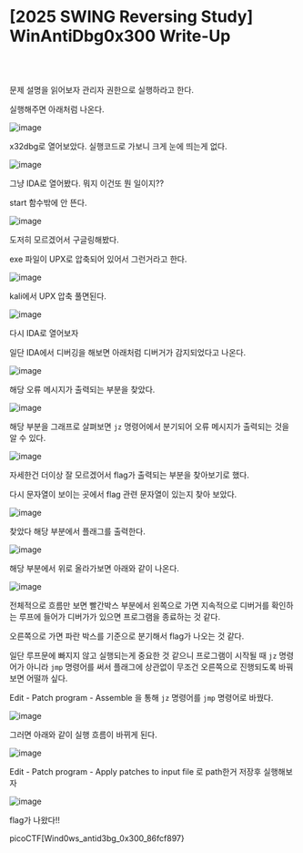 <!DOCTYPE html>
<html>
<head>
        <link rel="stylesheet" type="text/css" href="sytle.css">
</head>
<body>
        <h1>[2025 SWING Reversing Study] WinAntiDbg0x300 Write-Up</h1>
</body>
<br>
<br>
</html>

문제 설명을 읽어보자 관리자 권한으로 실행하라고 한다. 

실행해주면 아래처럼 나온다.

![image](https://github.com/user-attachments/assets/1d32f656-49bb-4847-a068-2503dfed58ea)

x32dbg로 열어보았다. 실행코드로 가보니 크게 눈에 띄는게 없다.

![image](https://github.com/user-attachments/assets/061e14f7-ea0f-4eab-afaf-32a1327948a9)

그냥 IDA로 열어봤다. 뭐지 이건또 뭔 일이지??

start 함수밖에 안 뜬다.

![image](https://github.com/user-attachments/assets/e0e8d2af-6bbb-43dc-8613-b9f424503a09)

도저히 모르겠어서 구글링해봤다.

exe 파일이 UPX로 압축되어 있어서 그런거라고 한다.

![image](https://github.com/user-attachments/assets/f545b49e-3cee-438c-8e3d-daeeb71a6746)

kali에서 UPX 압축 풀면된다.

![image](https://github.com/user-attachments/assets/421bc5c5-3a77-407d-9cc0-ab02e8e1ce7c)

다시 IDA로 열어보자

일단 IDA에서 디버깅을 해보면 아래처럼 디버거가 감지되었다고 나온다.

![image](https://github.com/user-attachments/assets/f0e7ac9b-c3c6-4421-a5b2-ec09f5b4a614)

해당 오류 메시지가 출력되는 부분을 찾았다.

![image](https://github.com/user-attachments/assets/a051e1a1-fffc-4297-bdbf-2d0fbe4d93b8)

해당 부분을 그래프로 살펴보면 ```jz``` 명령어에서 분기되어 오류 메시지가 출력되는 것을 알 수 있다.

![image](https://github.com/user-attachments/assets/bb5281e1-9125-4bfa-8a1b-d2a8bd34ad88)

자세한건 더이상 잘 모르겠어서 flag가 출력되는 부분을 찾아보기로 했다.

다시 문자열이 보이는 곳에서 flag 관련 문자열이 있는지 찾아 보았다.

![image](https://github.com/user-attachments/assets/95c84fca-0a80-41db-9aca-93be9969d48e)

찾았다 해당 부분에서 플래그를 출력한다. 

![image](https://github.com/user-attachments/assets/fb856f95-15c8-40e2-92d0-f5656b43673e)

해당 부분에서 위로 올라가보면 아래와 같이 나온다.

![image](https://github.com/user-attachments/assets/21125dc6-0f96-485c-b895-d45e7c8827b7)

전체적으로 흐름만 보면 빨간박스 부분에서 왼쪽으로 가면 지속적으로 디버거를 확인하는 루프에 들어가 디버가가 있으면 프로그램을 종료하는 것 같다. 

오른쪽으로 가면 파란 박스를 기준으로 분기해서 flag가 나오는 것 같다.

일단 루프문에 빠지지 않고 실행되는게 중요한 것 같으니 프로그램이 시작될 때 ```jz``` 명령어가 아니라 ```jmp``` 명령어를 써서 플래그에 상관없이 무조건 오른쪽으로 진행되도록 바꿔보면 어떨까 싶다.

Edit - Patch program - Assemble 을 통해 ```jz``` 명령어를 ```jmp``` 명령어로 바꿨다.

![image](https://github.com/user-attachments/assets/0a4469fc-be57-4e3c-9785-13fd26f9fb72)

그러면 아래와 같이 실행 흐름이 바뀌게 된다.

![image](https://github.com/user-attachments/assets/4745c3ea-72f2-4fb1-bd51-b3025b430e9d)

Edit - Patch program - Apply patches to input file 로 path한거 저장후 실행해보자

![image](https://github.com/user-attachments/assets/d8434f4b-c5de-446f-ad3c-d46198ed138e)

flag가 나왔다!!

picoCTF[Wind0ws_antid3bg_0x300_86fcf897}
